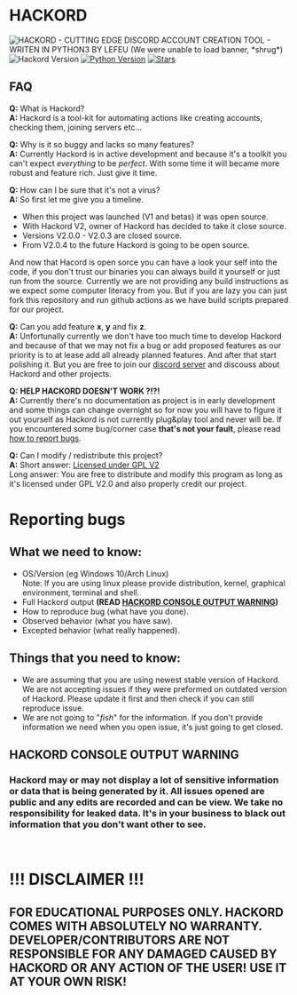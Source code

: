 # **HACKORD**
![HACKORD - CUTTING EDGE DISCORD ACCOUNT CREATION TOOL - WRITEN IN PYTHON3 BY LEFEU (We were unable to load banner, \*shrug\*)](./README_images/hackord_banner.png)  
![Hackord Version](https://img.shields.io/github/v/release/WieszakWare/Hackord?color=red&include_prereleases&label=HACKORD%20VERSION&style=for-the-badge)
[![Python Version](https://img.shields.io/badge/PYTHON%20VERSION-3.10.4-blue.svg?style=for-the-badge)](https://www.python.org/downloads/release/python-3104/)
[![Stars](https://img.shields.io/github/stars/wieszakware/hackord?label=Stars&style=for-the-badge)](https://github.com/wieszakware/hackord/stargazers)

## **FAQ**
**Q:** What is Hackord?  
**A:** Hackord is a tool-kit for automating actions like creating accounts, checking them, joining servers etc... 

**Q:** Why is it so buggy and lacks so many features?  
**A:** Currently Hackord is in active development and because it's a toolkit you can't expect *everything* to be *perfect*. With some time it will became more robust and feature rich. Just give it time.

**Q:** How can I be sure that it's not a virus?  
**A:** So first let me give you a timeline.
 - When this project was launched (V1 and betas) it was open source.
 - With Hackord V2, owner of Hackord has decided to take it close source.
 - Versions V2.0.0 - V2.0.3 are closed source.
 - From V2.0.4 to the future Hackord is going to be open source.  

And now that Hacord is open sorce you can have a look your self into the code, if you don't trust our binaries you can always build it yourself or just run from the source. Currently we are not providing any build instructions as we expect some computer literacy from you. But if you are lazy you can just fork this repository and run github actions as we have build scripts prepared for our project.

**Q:** Can you add feature **x**, **y** and fix **z**.  
**A:** Unfortunally currently we don't have too much time to develop Hackord and because of that we may not fix a bug or add proposed features as our priority is to at lease add all already planned features. And after that start polishing it. But you are free to join our [discord server](https://discord.com/invite/UNtQdhn6GU) and discouss about Hackord and other projects.

**Q:** **HELP HACKORD DOESN'T WORK ?!?!**  
**A:** Currently there's no documentation as project is in early development and some things can change overnight so for now you will have to figure it out yourself as Hackord is not currently plug&play tool and never will be. If you encountered some bug/corner case **that's not your fault**, please read [how to report bugs](#reporting-bugs). 

**Q:** Can I modify / redistribute this project?  
**A:** Short answer: [Licensed under GPL V2](https://www.gnu.org/licenses/old-licenses/gpl-2.0.txt)  
Long  answer: You are free to distribute and modify this program as long as it's licensed under GPL V2.0 and also properly credit our project.

# **Reporting bugs**
## What we need to know:

- OS/Version (eg Windows 10/Arch Linux)  
    Note: If you are using linux please provide distribution, kernel, graphical environment, terminal and shell.
- Full Hackord output **(READ [HACKORD CONSOLE OUTPUT WARNING](#hackord-console-output-warning))**
- How to reproduce bug (what have you done).
- Observed behavior (what you have saw).
- Excepted behavior (what really happened).

## Things that you need to know:
 - We are assuming that you are using newest stable version of Hackord. We are not accepting issues if they were preformed on outdated version of Hackord. Please update it first and then check if you can still reproduce issue.
 - We are not going to "*fish*" for the information. If you don't provide information we need when you open issue, it's just going to get closed.

## **HACKORD CONSOLE OUTPUT WARNING**
### **Hackord may or may not display a lot of sensitive information or data that is being generated by it. All issues opened are public and any edits are recorded and can be view. We take no responsibility for leaked data. It's in your business to black out information that you don't want other to see.**
 
&nbsp;  
# **!!! DISCLAIMER !!!**
## **FOR EDUCATIONAL PURPOSES ONLY. HACKORD COMES WITH ABSOLUTELY NO WARRANTY. DEVELOPER/CONTRIBUTORS ARE NOT RESPONSIBLE FOR ANY DAMAGED CAUSED BY HACKORD OR ANY ACTION OF THE USER! USE IT AT YOUR OWN RISK!**
